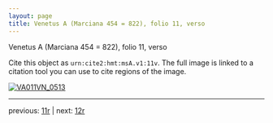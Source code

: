 ```yaml
---
layout: page
title: Venetus A (Marciana 454 = 822), folio 11, verso
---
```


Venetus A (Marciana 454 = 822), folio 11, verso

Cite this object as `urn:cite2:hmt:msA.v1:11v`.  The full image is linked to a citation tool you can use to cite regions of the image.

[![VA011VN_0513](http://www.homermultitext.org/iipsrv?IIIF=/project/homer/pyramidal/deepzoom/hmt/vaimg/2017a/VA011VN_0513.tif/full/800,/0/default.jpg)](http://www.homermultitext.org/ict2/?urn=urn:cite2:hmt:vaimg.2017a:VA011VN_0513) 

---

previous:  [11r](../11r/) | next: [12r](../12r/)